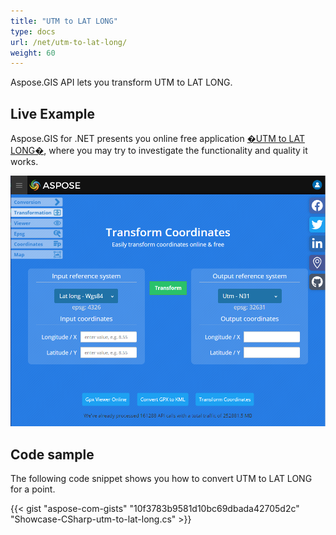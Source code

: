```yaml
---
title: "UTM to LAT LONG"
type: docs
url: /net/utm-to-lat-long/
weight: 60
---
```


Aspose.GIS API lets you transform UTM to LAT LONG.

## **Live Example**

Aspose.GIS for .NET presents you online free application [�UTM to LAT LONG�](https://products.aspose.app/gis/transformation/utm-to-lat-long), where you may try to investigate the functionality and quality it works.

![ok-supported](../transformation-app.png)

## **Code sample**

The following code snippet shows you how to convert UTM to LAT LONG for a point.

{{< gist "aspose-com-gists" "10f3783b9581d10bc69dbada42705d2c" "Showcase-CSharp-utm-to-lat-long.cs" >}}
